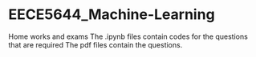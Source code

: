 # EECE5644_Machine-Learning
Home works and exams
The .ipynb files contain codes for the questions that are required
The pdf files contain the questions.
